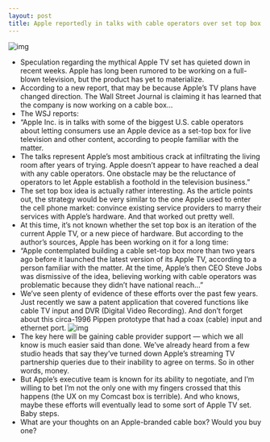 ```yaml
---
layout: post
title: Apple reportedly in talks with cable operators over set top box
---
```

![img](http://media.idownloadblog.com/wp-content/uploads/2012/07/Apple-TV-Hulu-Plus-teaser.jpg)
* Speculation regarding the mythical Apple TV set has quieted down in recent weeks. Apple has long been rumored to be working on a full-blown television, but the product has yet to materialize.
* According to a new report, that may be because Apple’s TV plans have changed direction. The Wall Street Journal is claiming it has learned that the company is now working on a cable box…
* The WSJ reports:
* “Apple Inc. is in talks with some of the biggest U.S. cable operators about letting consumers use an Apple device as a set-top box for live television and other content, according to people familiar with the matter.
* The talks represent Apple’s most ambitious crack at infiltrating the living room after years of trying. Apple doesn’t appear to have reached a deal with any cable operators. One obstacle may be the reluctance of operators to let Apple establish a foothold in the television business.”
* The set top box idea is actually rather interesting. As the article points out, the strategy would be very similar to the one Apple used to enter the cell phone market: convince existing service providers to marry their services with Apple’s hardware. And that worked out pretty well.
* At this time, it’s not known whether the set top box is an iteration of the current Apple TV, or a new piece of hardware. But according to the author’s sources, Apple has been working on it for a long time:
* “Apple contemplated building a cable set-top box more than two years ago before it launched the latest version of its Apple TV, according to a person familiar with the matter. At the time, Apple’s then CEO Steve Jobs was dismissive of the idea, believing working with cable operators was problematic because they didn’t have national reach…”
* We’ve seen plenty of evidence of these efforts over the past few years. Just recently we saw a patent application that covered functions like cable TV input and DVR (Digital Video Recording). And don’t forget about this circa-1996 Pippen prototype that had a coax (cable) input and ethernet port.
![img](http://media.idownloadblog.com/wp-content/uploads/2012/01/apple-tv-96.jpg)
* The key here will be gaining cable provider support — which we all know is much easier said than done. We’ve already heard from a few studio heads that say they’ve turned down Apple’s streaming TV partnership queries due to their inability to agree on terms. So in other words, money.
* But Apple’s executive team is known for its ability to negotiate, and I’m willing to bet I’m not the only one with my fingers crossed that this happens (the UX on my Comcast box is terrible). And who knows, maybe these efforts will eventually lead to some sort of Apple TV set. Baby steps.
* What are your thoughts on an Apple-branded cable box? Would you buy one?

